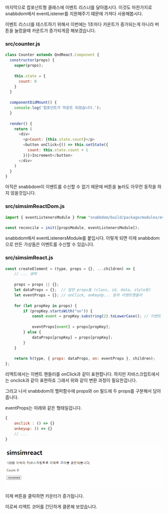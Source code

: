 마지막으로 컴포넌트형 클래스에 이벤트 리스너를 달아봅시다.
이것도 마찬가지로 snabbdom에서 eventListener를 지원해주기 떄문에 가져다 사용해봅시다.

이벤트 리스너를 테스트하기 위해서 이번에는 1초마다 카운트가 증가되는게 아니라
버튼을 눌렀을때 카운트가 증가되게끔 해보겠습니다.

### src/counter.js
```js
class Counter extends QndReact.Component {
  constructor(props) {
    super(props);

    this.state = {
      count: 0
    }
  }

  componentDidMount() {
    console.log('컴포넌트가 마운트 되었습니다.');
  }

  render() {
    return (
      <div>
        <p>Count: {this.state.count}</p>
        <button onClick={() => this.setState({
          count: this.state.count + 1
        })}>Increment</button>
      </div>
    )
  }
}
```

아직은 snabbdom이 이벤트를 수신할 수 없기 때문에 버튼을 눌러도 아무런 동작을 하지 않을것입니다.

### src/simsimReactDom.js
```js
import { eventListenersModule } from "snabbdom/build/package/modules/eventlisteners";

const reconcile = init([propsModule, eventListenersModule]);
```
snabbdom에서 eventListenersModule를 붙입시다. 이렇게 되면 이제 snabbdom으로 만든 가상돔은 이벤트를 수신할 수 있습니다.


### src/simsimReact.js
```js
const createElement = (type, props = {}, ...children) => {
	// ... 생략
	
	props = props || {};
	let dataProps = {};  // 일반 props들 (class, id, data, style등)
	let eventProps = {}; // onClick, onKeyUp... 등의 이벤트핸들러

	for (let propKey in props) {
		if (propKey.startsWith("on")) {
			const event = propKey.substring(2).toLowerCase(); // 이벤트 이름만 추출

			eventProps[event] = props[propKey];
		} else {
			dataProps[propKey] = props[propKey];
		}
	}

	return h(type, { props: dataProps, on: eventProps }, children);
};
```

리액트에서는 이벤트 핸들러를 onClick과 같이 표현합니다. 하지만 자바스크립트에서는 onclick과 같이 표현하죠
그래서 위와 같이 변환 과정이 필요한겁니다.

그리고 나서 snabbdom의 헬퍼함수에 props와 on 필드에 두 props를 구분해서 담아줍니다.

eventProps는 아래와 같은 형태일겁니다.
```js
{
	onclick : () => {}
	onkeyup: () => {}
	// ...
}
```

![](images/20200826.gif)

이제 버튼을 클릭하면 카운터가 증가됩니다.

이로써 리액트 코어를 간단하게 클론해 보았습니다.